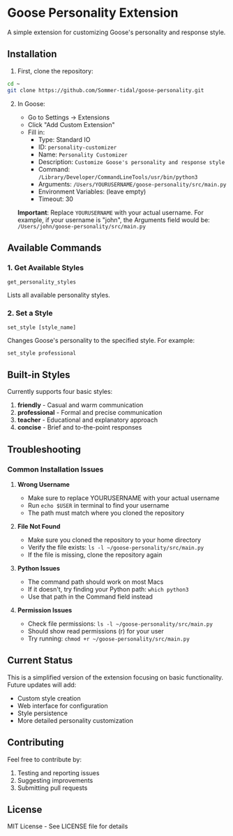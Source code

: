 # Goose Personality Extension

A simple extension for customizing Goose's personality and response style.

## Installation

1. First, clone the repository:
```bash
cd ~
git clone https://github.com/Sommer-tidal/goose-personality.git
```

2. In Goose:
   - Go to Settings → Extensions
   - Click "Add Custom Extension"
   - Fill in:
     - Type: Standard IO
     - ID: `personality-customizer`
     - Name: `Personality Customizer`
     - Description: `Customize Goose's personality and response style`
     - Command: `/Library/Developer/CommandLineTools/usr/bin/python3`
     - Arguments: `/Users/YOURUSERNAME/goose-personality/src/main.py`
     - Environment Variables: (leave empty)
     - Timeout: 30

   **Important**: Replace `YOURUSERNAME` with your actual username.
   For example, if your username is "john", the Arguments field would be:
   `/Users/john/goose-personality/src/main.py`

## Available Commands

### 1. Get Available Styles
```
get_personality_styles
```
Lists all available personality styles.

### 2. Set a Style
```
set_style [style_name]
```
Changes Goose's personality to the specified style. For example:
```
set_style professional
```

## Built-in Styles

Currently supports four basic styles:
1. **friendly** - Casual and warm communication
2. **professional** - Formal and precise communication
3. **teacher** - Educational and explanatory approach
4. **concise** - Brief and to-the-point responses

## Troubleshooting

### Common Installation Issues

1. **Wrong Username**
   - Make sure to replace YOURUSERNAME with your actual username
   - Run `echo $USER` in terminal to find your username
   - The path must match where you cloned the repository

2. **File Not Found**
   - Make sure you cloned the repository to your home directory
   - Verify the file exists: `ls -l ~/goose-personality/src/main.py`
   - If the file is missing, clone the repository again

3. **Python Issues**
   - The command path should work on most Macs
   - If it doesn't, try finding your Python path: `which python3`
   - Use that path in the Command field instead

4. **Permission Issues**
   - Check file permissions: `ls -l ~/goose-personality/src/main.py`
   - Should show read permissions (r) for your user
   - Try running: `chmod +r ~/goose-personality/src/main.py`

## Current Status

This is a simplified version of the extension focusing on basic functionality. Future updates will add:
- Custom style creation
- Web interface for configuration
- Style persistence
- More detailed personality customization

## Contributing

Feel free to contribute by:
1. Testing and reporting issues
2. Suggesting improvements
3. Submitting pull requests

## License

MIT License - See LICENSE file for details